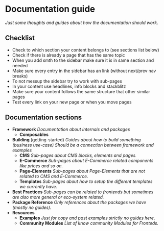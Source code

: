 # Documentation guide

_Just some thoughts and guides about how the documentation should work._

## Checklist

- Check to which section your content belongs to (see sections list below)
- Check if there is already a page that has the same topic
- When you add smth to the sidebar make sure it is in same section and needed
- Make sure every entry in the sidebar has an link (without next/prev nav breaks)
- To not messup the sidebar try to work with sub-pages
- In your content use headlines, info blocks and stackblitz
- Make sure your content follows the same structure that other similar pages
- Test every link on your new page or when you move pages

## Documentation sections

- **Framework**
  _Documentation about internals and packages_
  - **Composables**
- **Building** (getting-started)
  _Guides about how to build something (business use-case)_
  _Should be a connection between framework and examples_
  - **CMS**
    _Sub-pages about CMS blocks, elements and pages._
  - **E-Commerce**
    _Sub-pages about E-Commerce related components like prices and so on._
  - **Page-Elements**
    _Sub-pages about Page-Elements that are not related to CMS and E-Commerce._
  - **Templates**
    _Sub-pages about how to setup the different templates we currently have._
- **Best Practices**
  _Sub-pages can be related to frontends but sometimes are also more general or eco-system related._
- **Package Reference**
  _Only references about the packages we have (mostly no guides)._
- **Resources**
  - **Examples**
    _Just for copy and past examples strictly no guides here._
  - **Community Modules**
    _List of know community Modules for Fronteds._
